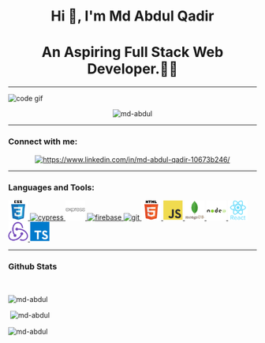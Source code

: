 <h1 align="center">Hi 👋, I'm Md Abdul Qadir</h1>
<h1 align="center">An Aspiring Full Stack Web Developer.👨‍💻</h1>

<hr/>

 <img src="https://media3.giphy.com/media/qgQUggAC3Pfv687qPC/giphy.gif" alt="code gif" style="display: block; margin: 0 auto;">

<p align="center""> <img src="https://komarev.com/ghpvc/?username=md-abdul&label=Profile%20views&color=0e75b6&style=flat" alt="md-abdul" /> </p>

<hr/>

<h3 align="left">Connect with me:</h3>
<p align="center">
<a href="https://linkedin.com/in/https://www.linkedin.com/in/md-abdul-qadir-10673b246/" target="blank"><img align="center" src="https://raw.githubusercontent.com/rahuldkjain/github-profile-readme-generator/master/src/images/icons/Social/linked-in-alt.svg" alt="https://www.linkedin.com/in/md-abdul-qadir-10673b246/" height="30" width="40" /></a>
</p>

<hr/>

<h3 align="left">Languages and Tools:</h3>
<p align="left"> <a href="https://www.w3schools.com/css/" target="_blank" rel="noreferrer"> <img src="https://raw.githubusercontent.com/devicons/devicon/master/icons/css3/css3-original-wordmark.svg" alt="css3" width="40" height="40"/> </a> <a href="https://www.cypress.io" target="_blank" rel="noreferrer"> <img src="https://raw.githubusercontent.com/simple-icons/simple-icons/6e46ec1fc23b60c8fd0d2f2ff46db82e16dbd75f/icons/cypress.svg" alt="cypress" width="40" height="40"/> </a> <a href="https://expressjs.com" target="_blank" rel="noreferrer"> <img src="https://raw.githubusercontent.com/devicons/devicon/master/icons/express/express-original-wordmark.svg" alt="express" width="40" height="40"/> </a> <a href="https://firebase.google.com/" target="_blank" rel="noreferrer"> <img src="https://www.vectorlogo.zone/logos/firebase/firebase-icon.svg" alt="firebase" width="40" height="40"/> </a> <a href="https://git-scm.com/" target="_blank" rel="noreferrer"> <img src="https://www.vectorlogo.zone/logos/git-scm/git-scm-icon.svg" alt="git" width="40" height="40"/> </a> <a href="https://www.w3.org/html/" target="_blank" rel="noreferrer"> <img src="https://raw.githubusercontent.com/devicons/devicon/master/icons/html5/html5-original-wordmark.svg" alt="html5" width="40" height="40"/> </a> <a href="https://developer.mozilla.org/en-US/docs/Web/JavaScript" target="_blank" rel="noreferrer"> <img src="https://raw.githubusercontent.com/devicons/devicon/master/icons/javascript/javascript-original.svg" alt="javascript" width="40" height="40"/> </a> <a href="https://www.mongodb.com/" target="_blank" rel="noreferrer"> <img src="https://raw.githubusercontent.com/devicons/devicon/master/icons/mongodb/mongodb-original-wordmark.svg" alt="mongodb" width="40" height="40"/> </a> <a href="https://nodejs.org" target="_blank" rel="noreferrer"> <img src="https://raw.githubusercontent.com/devicons/devicon/master/icons/nodejs/nodejs-original-wordmark.svg" alt="nodejs" width="40" height="40"/> </a> <a href="https://reactjs.org/" target="_blank" rel="noreferrer"> <img src="https://raw.githubusercontent.com/devicons/devicon/master/icons/react/react-original-wordmark.svg" alt="react" width="40" height="40"/> </a> <a href="https://redux.js.org" target="_blank" rel="noreferrer"> <img src="https://raw.githubusercontent.com/devicons/devicon/master/icons/redux/redux-original.svg" alt="redux" width="40" height="40"/> </a> <a href="https://www.typescriptlang.org/" target="_blank" rel="noreferrer"> <img src="https://raw.githubusercontent.com/devicons/devicon/master/icons/typescript/typescript-original.svg" alt="typescript" width="40" height="40"/> </a> </p>

<hr/>
<h3>Github Stats</h3>
<br/>
<p><img align="left" src="https://github-readme-stats.vercel.app/api/top-langs?username=md-abdul&show_icons=true&locale=en&layout=compact" alt="md-abdul" /></p>
<br/>
<p>&nbsp;<img align="center" src="https://github-readme-stats.vercel.app/api?username=md-abdul&show_icons=true&locale=en" alt="md-abdul" /></p>

<p><img align="center" src="https://github-readme-streak-stats.herokuapp.com/?user=md-abdul&" alt="md-abdul" /></p>
